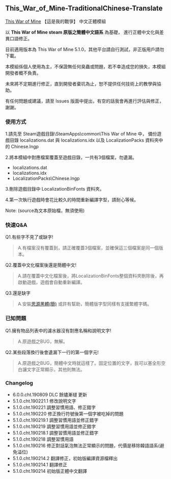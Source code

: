 ## This_War_of_Mine-TraditionalChinese-Translate
 [This War of Mine](https://store.steampowered.com/app/282070/This_War_of_Mine/) 【這是我的戰爭】 中文正體模組

以 **This War of Mine steam 原版之簡體中文語系** 為基礎，
進行正體中文化與差異口語修正。

目前適用版本為 This War of Mine 5.1.0，其他平台請自行測試，非正版用戶請勿下載。

本模組係個人使用為主，不保證無任何臭蟲或問題，若不幸造成您的損失，本模組開發者概不負責。

未來將不定期進行修正，直到開發者棄坑為止，恕不提供任何技術上的教學與協助。

有任何問題或建議，請至 Issues 版面中提出，有空的話我會再進行評估與修正，謝謝。

### 使用方式

1.請先至 Steam遊戲目錄\SteamApps\common\This War of Mine 中，
備份遊戲目錄 localizations.dat 與 localizations.idx 
以及 LocalizationPacks 資料夾中的 Chinese.lngp

2.將本模組中對應檔案覆蓋至遊戲目錄，一共有3個檔案，勿遺漏。
* localizations.dat
* localizations.idx
* LocalizationPacks\Chinese.lngp

3.刪除遊戲目錄中 LocalizationBinFonts 資料夾。

4.第一次執行遊戲時會花比較久的時間重新編譯字型，請耐心等候。

Note: (source為文本原始檔，無須使用)

### 快速Q&A

Q1.有些字不見了或缺字!
> A.有檔案沒有覆蓋到，請正確覆蓋3個檔案，並確保這三個檔案是同一個版本。

Q2.覆蓋中文化檔案後還是簡體中文!
> A.請在覆蓋中文化檔案後，將LocalizationBinFonts整個資料夾刪除後，再啟動遊戲，遊戲會自動重新編譯。

Q3.還是缺字
> A.安裝[思源黑體(簡)](https://github.com/forink/This_War_of_Mine-TraditionalChinese-Translate/blob/master/source/NotoSansCJKsc-Medium.otf) 或許有幫助，簡體版字型同樣有支援繁體字碼。

### 已知問題

Q1.擁有物品列表中的濾水器沒有對應名稱和說明文字!
> A.原遊戲之BUG，無解。

Q2.某些段落換行後會遺漏下一行的第一個字元!
> A.原遊戲之BUG，簡體中文時就這樣了。固定位置的文字，我可以塞全形空白讓文字正常顯示，其他則無法。

### Changelog
* 6.0.0.cht.190809 DLC 餘燼漸褪 更新
* 5.1.0.cht.190221.1 修改說明文字
* 5.1.0.cht.190221 調整習慣用語、修正錯字
* 5.1.0.cht.190220 修正換行符號後第一個字被吃掉的問題
* 5.1.0.cht.190219.1 調整習慣用語並修正錯字
* 5.1.0.cht.190219 調整習慣用語並修正錯字
* 5.1.0.cht.190218.1 調整習慣用語並修正錯字
* 5.1.0.cht.190218 調整習慣用語
* 5.1.0.cht.190216 修正對話氣泡無法正常顯示的問題，代價是移除韓語語系(避免溢位)
* 5.1.0.cht.190214.2 翻譯修正，初始版編譯資源檔釋出
* 5.1.0.cht.190214.1 翻譯修正
* 5.1.0.cht.190214 初始版正體中文翻譯
